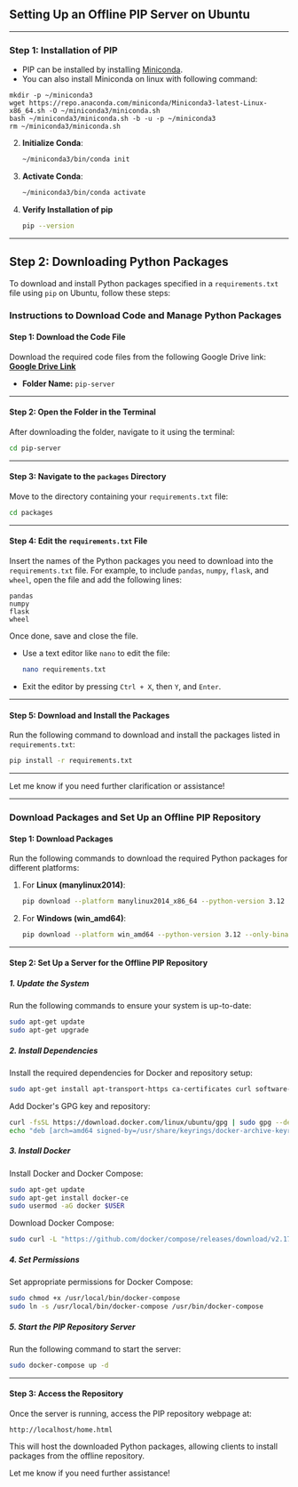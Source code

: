 ## Setting Up an Offline PIP Server on Ubuntu

---

### Step 1: Installation of PIP

   - PIP can be installed by installing [Miniconda](https://docs.anaconda.com/free/miniconda/index.html).
   - You can also install Miniconda on linux with following command:

```
mkdir -p ~/miniconda3
wget https://repo.anaconda.com/miniconda/Miniconda3-latest-Linux-x86_64.sh -O ~/miniconda3/miniconda.sh
bash ~/miniconda3/miniconda.sh -b -u -p ~/miniconda3
rm ~/miniconda3/miniconda.sh
```


2. **Initialize Conda**:
   ```bash
   ~/miniconda3/bin/conda init
   ```

3. **Activate Conda**:
   ```bash
   ~/miniconda3/bin/conda activate
   ```

4. **Verify Installation of pip**

   ```bash
   pip --version
   ```

---

## Step 2: Downloading Python Packages

To download and install Python packages specified in a `requirements.txt` file using `pip` on Ubuntu, follow these steps:

### Instructions to Download Code and Manage Python Packages

#### **Step 1: Download the Code File**
Download the required code files from the following Google Drive link:  
**[Google Drive Link](https://drive.google.com/drive/folders/1uj7rbjT4abJrNzxkvckwI6A_dTDwnWV9)**

- **Folder Name:** `pip-server`

---

#### **Step 2: Open the Folder in the Terminal**
After downloading the folder, navigate to it using the terminal:
```bash
cd pip-server
```

---

#### **Step 3: Navigate to the `packages` Directory**
Move to the directory containing your `requirements.txt` file:
```bash
cd packages
```

---

#### **Step 4: Edit the `requirements.txt` File**
Insert the names of the Python packages you need to download into the `requirements.txt` file. For example, to include `pandas`, `numpy`, `flask`, and `wheel`, open the file and add the following lines:

```
pandas
numpy
flask
wheel
```

Once done, save and close the file.  
- Use a text editor like `nano` to edit the file:
  ```bash
  nano requirements.txt
  ```
- Exit the editor by pressing `Ctrl + X`, then `Y`, and `Enter`.

---

#### **Step 5: Download and Install the Packages**
Run the following command to download and install the packages listed in `requirements.txt`:
```bash
pip install -r requirements.txt
```

---

Let me know if you need further clarification or assistance!

---

###  Download Packages and Set Up an Offline PIP Repository

#### **Step 1: Download Packages**
Run the following commands to download the required Python packages for different platforms:

1. For **Linux (manylinux2014)**:
   ```bash
   pip download --platform manylinux2014_x86_64 --python-version 3.12 --only-binary=:all: -r requirements.txt
   ```

2. For **Windows (win_amd64)**:
   ```bash
   pip download --platform win_amd64 --python-version 3.12 --only-binary=:all: -r requirements.txt
   ```

---

#### **Step 2: Set Up a Server for the Offline PIP Repository**

##### **1. Update the System**
Run the following commands to ensure your system is up-to-date:
```bash
sudo apt-get update
sudo apt-get upgrade
```

##### **2. Install Dependencies**
Install the required dependencies for Docker and repository setup:
```bash
sudo apt-get install apt-transport-https ca-certificates curl software-properties-common
```

Add Docker's GPG key and repository:
```bash
curl -fsSL https://download.docker.com/linux/ubuntu/gpg | sudo gpg --dearmor -o /usr/share/keyrings/docker-archive-keyring.gpg
echo "deb [arch=amd64 signed-by=/usr/share/keyrings/docker-archive-keyring.gpg] https://download.docker.com/linux/ubuntu $(lsb_release -cs) stable" | sudo tee /etc/apt/sources.list.d/docker.list > /dev/null
```

##### **3. Install Docker**
Install Docker and Docker Compose:
```bash
sudo apt-get update
sudo apt-get install docker-ce
sudo usermod -aG docker $USER
```

Download Docker Compose:
```bash
sudo curl -L "https://github.com/docker/compose/releases/download/v2.17.3/docker-compose-$(uname -s)-$(uname -m)" -o /usr/local/bin/docker-compose
```

##### **4. Set Permissions**
Set appropriate permissions for Docker Compose:
```bash
sudo chmod +x /usr/local/bin/docker-compose
sudo ln -s /usr/local/bin/docker-compose /usr/bin/docker-compose
```

##### **5. Start the PIP Repository Server**
Run the following command to start the server:
```bash
sudo docker-compose up -d
```

---

#### **Step 3: Access the Repository**
Once the server is running, access the PIP repository webpage at:
```
http://localhost/home.html
```

This will host the downloaded Python packages, allowing clients to install packages from the offline repository.

Let me know if you need further assistance!
